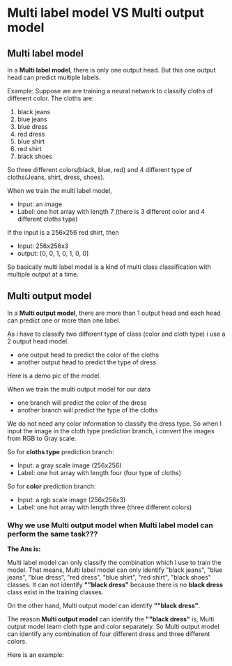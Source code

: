 # Multi label model VS Multi output model

## Multi label model

In a **Multi label model**, there is only one output head. But this one output head can predict multiple labels.

Example:
Suppose we are training a neural network to classify cloths of different color. The cloths are:
  1. black jeans
  2. blue jeans
  3. blue dress
  4. red dress
  5. blue shirt
  6. red shirt
  7. black shoes
  
So three different colors(black, blue, red) and 4 different type of cloths(Jeans, shirt, dress, shoes).

When we train the multi label model,
  - Input: an image
  - Label: one hot array with length 7 (there is 3 different color and 4 different cloths type)

If the input is a 256x256 red shirt, then 
  - Input: 256x256x3
  - output: [0, 0, 1, 0, 1, 0, 0]
  
So basically multi label model is a kind of multi class classification with multiple output at a time.

## Multi output model

In a **Multi output model**, there are more than 1 output head and each head can predict one or more than one label.

As i have to classify two different type of class (color and cloth type) i use a 2 output head model.
  - one output head to predict the color of the cloths
  - another output head to predict the type of dress
 
Here is a demo pic of the model.

When we train the multi output model for our data
  - one branch will predict the color of the dress
  - another branch will predict the type of the cloths
 
We do not need any color information to classify the dress type. So when I input the image in the cloth type prediction branch, i convert the images from RGB to Gray scale.

So for **cloths type** prediction branch:
  - Input: a gray scale image (256x256)
  - Label: one hot array with length four (four type of cloths)
  
So for **color** prediction branch:
  - Input: a rgb scale image (256x256x3)
  - Label: one hot array with length three (three different colors)

<h3>Why we use Multi output model when Multi label model can perform the same task???</h3>

**The Ans is:**

Multi label model can only classify the combination which I use to train the model. That means, Multi label model can only identify  "black jeans", "blue jeans", "blue dress", "red dress", "blue shirt", "red shirt", "black shoes" classes. It can not identify **""black dress"** because there is no **black dress** class exist in the training classes.

On the other hand, Multi output model can identify **""black dress"**. 

The reason **Multi output model** can identify the **""black dress"** is, Multi output model learn cloth type and color separately. So Multi output model can identify any combination of four different dress and three different colors.

Here is an example:
